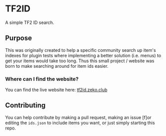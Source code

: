 # TF2ID
A simple TF2 ID search.

## Purpose
This was originally created to help a specific community search up item's indexes for plugin tests where implementing a better solution (i.e. menus) to get your items would take too long.
Thus this small project / website was born to make searching around for item ids easier.

### Where can I find the website?
You can find the live website here: [tf2id.zeko.club](https://tf2id.zeko.club/)

## Contributing
You can help contribute by making a pull request, making an issue [f]or editing the `ids.json` to include items you want, or just simply starting this repo.

